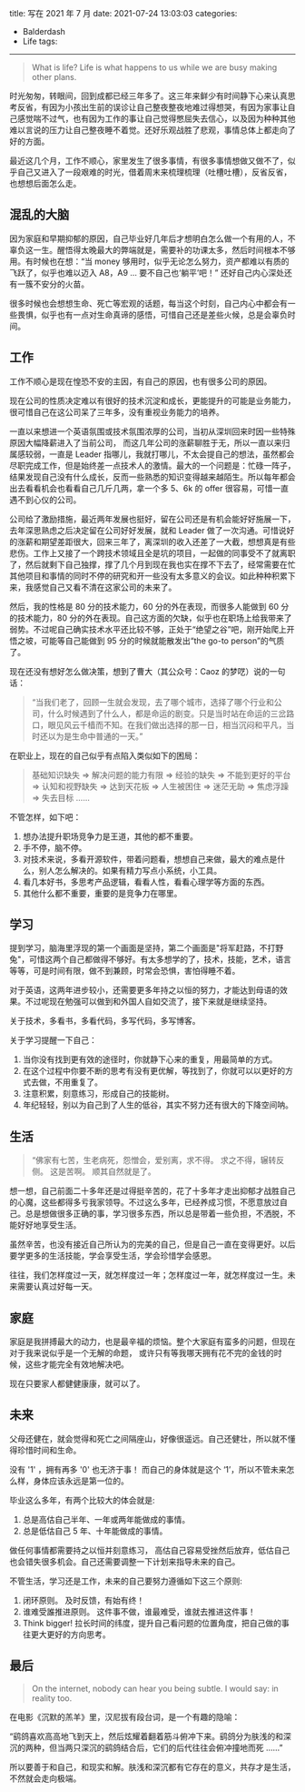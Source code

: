 title: 写在 2021 年 7 月
date: 2021-07-24 13:03:03
categories:
- Balderdash
- Life
tags:
---
> What is life? 
> Life is what happens to us while we are busy making other plans.

时光匆匆，转眼间，回到成都已经三年多了。这三年来鲜少有时间静下心来认真思考反省，有因为小孩出生前的误诊让自己整夜整夜地难过得想哭，有因为家事让自己感觉喘不过气，也有因为工作的事让自己觉得憋屈失去信心，以及因为种种其他难以言说的压力让自己整夜睡不着觉。还好乐观战胜了悲观，事情总体上都走向了好的方面。

最近这几个月，工作不顺心，家里发生了很多事情，有很多事情想做又做不了，似乎自己又进入了一段艰难的时光，借着周末来梳理梳理（吐槽吐槽），反省反省，也想想后面怎么走。


## 混乱的大脑

因为家庭和早期抑郁的原因，自己毕业好几年后才想明白怎么做一个有用的人，不辜负这一生。醒悟得太晚最大的弊端就是，需要补的功课太多，然后时间根本不够用。有时候也在想：“当 money 够用时，似乎无论怎么努力，资产都难以有质的飞跃了，似乎也难以迈入 A8，A9 ...  要不自己也‘躺平’吧！” 还好自己内心深处还有一簇不安分的火苗。

很多时候也会想想生命、死亡等宏观的话题，每当这个时刻，自己内心中都会有一些畏惧，似乎也有一点对生命真谛的感悟，可惜自己还是差些火候，总是会辜负时间。

## 工作
工作不顺心是现在惶恐不安的主因，有自己的原因，也有很多公司的原因。
<!-- more -->

现在公司的性质决定难以有很好的技术沉淀和成长，更能提升的可能是业务能力，很可惜自己在这公司呆了三年多，没有重视业务能力的培养。

一直以来想进一个英语氛围或技术氛围浓厚的公司，当初从深圳回来时因一些特殊原因大幅降薪进入了当前公司， 而这几年公司的涨薪聊胜于无，所以一直以来归属感较弱，一直是 Leader 指哪儿，我就打哪儿，不太会提自己的想法，虽然都会尽职完成工作，但是始终差一点技术人的激情。最大的一个问题是：忙碌一阵子，结果发现自己没有什么成长，反而一些熟悉的知识变得越来越陌生。所以每年都会出去看看机会也看看自己几斤几两，拿一个多 5、6k 的 offer 很容易，可惜一直遇不到心仪的公司。

公司给了激励措施，最近两年发展也挺好，留在公司还是有机会能好好施展一下，去年深思熟虑之后决定留在公司好好发展，就和 Leader 做了一次沟通。可惜说好的涨薪和期望差距很大，回来三年了，离深圳的收入还差了一大截，想想真是有些悲伤。工作上又接了一个跨技术领域且全是坑的项目，一起做的同事受不了就离职了，然后就剩下自己独撑，撑了几个月到现在我也实在撑不下去了，经常需要在忙其他项目和事情的同时不停的研究和开一些没有太多意义的会议。如此种种积累下来，我感觉自己又看不清在这家公司的未来了。

然后，我的性格是 80 分的技术能力，60 分的外在表现，而很多人能做到 60 分的技术能力，80 分的外在表现。自己这方面的欠缺，似乎也在职场上给我带来了弱势。不过呢自己确实技术水平还比较不够，正处于“绝望之谷”吧，刚开始爬上开悟之坡，可能等自己能做到 95 分的时候就能散发出“the go-to person”的气质了。

现在还没有想好怎么做决策，想到了曹大（其公众号：Caoz 的梦呓）说的一句话：
> “当我们老了，回顾一生就会发现，去了哪个城市，选择了哪个行业和公司，什么时候遇到了什么人，都是命运的剧变。只是当时站在命运的三岔路口，眼见风云千樯而不知。在我们做出选择的那一日，相当沉闷和平凡，当时还以为是生命中普通的一天。”

在职业上，现在的自己似乎有点陷入类似如下的困局：
> 基础知识缺失 =>  解决问题的能力有限 => 经验的缺失 => 不能到更好的平台 => 认知和视野缺失 =>  达到天花板 => 人生被困住 =>  迷茫无助 => 焦虑浮躁 => 失去目标 ……

不管怎样，如下吧：
1. 想办法提升职场竞争力是王道，其他的都不重要。
2. 手不停，脑不停。
3. 对技术来说，多看开源软件，带着问题看，想想自己来做，最大的难点是什么，别人怎么解决的。如果有精力写点小系统，小工具。
4. 看几本好书，多思考产品逻辑，看看人性，看看心理学等方面的东西。
5. 其他什么都不重要，重要的是竞争力在哪里。

## 学习

提到学习，脑海里浮现的第一个画面是坚持，第二个画面是"将军赶路，不打野兔"，可惜这两个自己都做得不够好。有太多想学的了，技术，技能，艺术，语言等等，可是时间有限，做不到兼顾，时常会恐惧，害怕得睡不着。

对于英语，这两年进步较小，还需要更多年持之以恒的努力，才能达到母语的效果。不过呢现在勉强可以做到和外国人自如交流了，接下来就是继续坚持。

关于技术，多看书，多看代码，多写代码，多写博客。

关于学习提醒一下自己：
1. 当你没有找到更有效的途径时，你就静下心来的重复，用最简单的方式。
2. 在这个过程中你要不断的思考有没有更优解，等找到了，你就可以以更好的方式去做，不用重复了。
3. 注意积累，刻意练习，形成自己的技能树。
4. 年纪轻轻，别以为自己到了人生的低谷，其实不努力还有很大的下降空间呐。

## 生活

> “佛家有七苦，生老病死，怨憎会，爱别离，求不得。
> 求之不得，辗转反侧。
> 这是苦啊。
> 顺其自然就是了。

想一想，自己前面二十多年还是过得挺辛苦的，花了十多年才走出抑郁才战胜自己的心魔，这些都得多亏我家领导。不过这么多年，已经养成习惯，不愿意放过自己。总是想做很多正确的事，学习很多东西，所以总是带着一些负担，不洒脱，不能好好地享受生活。

虽然辛苦，也没有接近自己所认为的完美的自己，但是自己一直在变得更好。以后要学更多的生活技能，学会享受生活，学会珍惜学会感恩。

往往，我们怎样度过一天，就怎样度过一年；怎样度过一年，就怎样度过一生。未来需要认真过好每一天。

## 家庭

家庭是我拼搏最大的动力，也是最辛福的烦恼。整个大家庭有蛮多的问题，但现在对于我来说似乎是一个无解的命题， 或许只有等我哪天拥有花不完的金钱的时候，这些才能完全有效地解决吧。

现在只要家人都健健康康，就可以了。

## 未来

父母还健在，就会觉得和死亡之间隔座山，好像很遥远。自己还健壮，所以就不懂得珍惜时间和生命。

没有 '1' ，拥有再多 '0' 也无济于事！ 而自己的身体就是这个 ‘1’，所以不管未来怎么样，身体应该永远是第一位的。

毕业这么多年，有两个比较大的体会就是:
1. 总是高估自己半年、一年或两年能做成的事情。
2. 总是低估自己 5 年、十年能做成的事情。

做任何事情都需要持之以恒并刻意练习， 高估自己容易受挫然后放弃，低估自己也会错失很多机会。自己还需要调整一下计划来指导未来的自己。

不管生活，学习还是工作，未来的自己要努力遵循如下这三个原则:
1. 闭环原则。 
及时反馈，有始有终！
2.  谁难受誰推进原则。
这件事不做，谁最难受，谁就去推进这件事！
3. Think bigger!
拉长时间的纬度，提升自己看问题的位置角度，把自己做的事往更大更好的方向思考。


## 最后
> On the internet, nobody can hear you being subtle.
> I would say: in reality too.

在电影《沉默的羔羊​》里，汉尼拔有段台词，是一个有趣的隐喻：

“鹞鸽喜欢高高地飞到天上，然后炫耀着翻着筋斗俯冲下来。鹞鸽分为肤浅的和深沉的两种，但当两只深沉的鹞鸽结合后，它们的后代往往会俯冲撞地而死 ……”

所以要善于和自己，和现实和解。肤浅和深沉都有它存在的意义，共存才是生活，不然就会走向极端。

